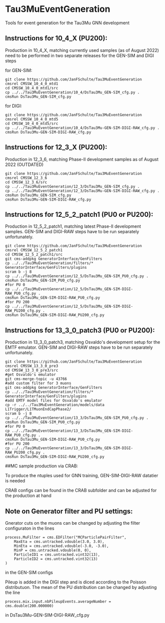# Tau3MuEventGeneration
Tools for event generation for the Tau3Mu GNN development

## Instructions for 10_4_X (PU200):

Production in 10_4_X, matching currently used samples (as of August 2022) need to be performed in two separate releases for the GEN-SIM and DIGI steps

for GEN-SIM:

```
git clone https://github.com/JanFSchulte/Tau3MuEventGeneration
cmsrel CMSSW_10_4_0_mtd1
cd CMSSW_10_4_0_mtd1/src
cp ../../Tau3MuEventGeneration/10_4/DsTau3Mu_GEN-SIM_cfg.py .
cmsRun DsTau3Mu_GEN-SIM_cfg.py
```

for DIGI:

```
git clone https://github.com/JanFSchulte/Tau3MuEventGeneration
cmsrel CMSSW_10_4_0_mtd5
cd CMSSW_10_4_0_mtd5/src
cp ../../Tau3MuEventGeneration/10_4/DsTau3Mu-GEN-SIM-DIGI-RAW_cfg.py .
cmsRun DsTau3Mu-GEN-SIM-DIGI-RAW_cfg.py
```

## Instructions for 12_3_X (PU200):

Production in 12_3_6, matching Phase-II development samples as of August 2022 (OUTDATED)

```
git clone https://github.com/JanFSchulte/Tau3MuEventGeneration
cmsrel CMSSW_12_3_6
cd CMSSW_12_3_6/src
cp ../../Tau3MuEventGeneration/12_3/DsTau3Mu_GEN-SIM_cfg.py .
cp ../../Tau3MuEventGeneration/12_3/DsTau3Mu-GEN-SIM-DIGI-RAW_cfg.py .
cmsRun DsTau3Mu_GEN-SIM_cfg.py
cmsRun DsTau3Mu-GEN-SIM-DIGI-RAW_cfg.py

```

## Instructions for 12_5_2_patch1 (PU0 or PU200):

Production in 12_5_2_patch1, matching latest Phase-II development samples. GEN-SIM and DIGI-RAW steps have to be run separately unfortunately.

```
git clone https://github.com/JanFSchulte/Tau3MuEventGeneration
cmsrel CMSSW_12_5_2_patch1
cd CMSSW_12_5_2_patch1/src
git cms-addpkg GeneratorInterface/GenFilters
cp ../../Tau3MuEventGeneration/filters/* GeneratorInterface/GenFilters/plugins
scram b -j 8
cp ../../Tau3MuEventGeneration/12_5/DsTau3Mu_GEN-SIM_PU0_cfg.py .
cmsRun DsTau3Mu_GEN-SIM_PU0_cfg.py
#for PU 0
cp ../../Tau3MuEventGeneration/12_5/DsTau3Mu_GEN-SIM-DIGI-RAW_PU0_cfg.py .
cmsRun DsTau3Mu_GEN-SIM-DIGI-RAW_PU0_cfg.py
#for PU 200
cp ../../Tau3MuEventGeneration/12_5/DsTau3Mu_GEN-SIM-DIGI-RAW_PU200_cfg.py .
cmsRun DsTau3Mu_GEN-SIM-DIGI-RAW_PU200_cfg.py

```
## Instructions for 13_3_0_patch3 (PU0 or PU200):

Production in 13_3_0_patch3, matching Osvaldo's development setup for the EMTF emulator. GEN-SIM and DIGI-RAW steps have to be run separately unfortunately.

```
git clone https://github.com/JanFSchulte/Tau3MuEventGeneration
cmsrel CMSSW_13_3_0_pre3
cd CMSSW_13_3_0_pre3/src
#get Osvaldo's emulator
git cms-merge-topic -u 43766
#add custom filter for 3 muons
git cms-addpkg GeneratorInterface/GenFilters
cp ../../Tau3MuEventGeneration/filters/* GeneratorInterface/GenFilters/plugins
#add EMTF model files for Osvaldo's emulator
cp -r ../../Tau3MuEventGeneration/models/data L1Trigger/L1TMuonEndCapPhase2/
scram b -j 8
cp ../../Tau3MuEventGeneration/13_3/DsTau3Mu_GEN-SIM_PU0_cfg.py .
cmsRun DsTau3Mu_GEN-SIM_PU0_cfg.py
#for PU 0
cp ../../Tau3MuEventGeneration/13_3/DsTau3Mu_GEN-SIM-DIGI-RAW_PU0_cfg.py .
cmsRun DsTau3Mu_GEN-SIM-DIGI-RAW_PU0_cfg.py
#for PU 200
cp ../../Tau3MuEventGeneration/13_3/DsTau3Mu_GEN-SIM-DIGI-RAW_PU200_cfg.py .
cmsRun DsTau3Mu_GEN-SIM-DIGI-RAW_PU200_cfg.py

```


##MC sample production via CRAB:

To produce the ntuples used for GNN training, GEN-SIM-DIGI-RAW datatier is needed

CRAB configs can be found in the CRAB subfolder and can be adjusted for the production at hand 

## Note on Generator filter and  PU settings:

Gnerator cuts on the muons can be changed by adjusting the filter configuraton in the lines

```
process.MuFilter = cms.EDFilter("MCParticlePairFilter",
    MaxEta = cms.untracked.vdouble(3.0, 3.0),
    MinEta = cms.untracked.vdouble(-3.0, -3.0),
    MinP = cms.untracked.vdouble(0, 0),
    ParticleID1 = cms.untracked.vint32(13),
    ParticleID2 = cms.untracked.vint32(13)
)
```
in the GEN-SIM configs

Pileup is added in the DIGI step and is diced according to the Poisson distributuon. The mean of the PU distribution can be changed by adjusting the line

`process.mix.input.nbPileupEvents.averageNumber = cms.double(200.000000)`

in DsTau3Mu-GEN-SIM-DIGI-RAW_cfg.py
